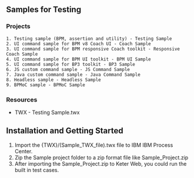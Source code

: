 ##  Samples for Testing
### Projects
    1. Testing sample (BPM, assertion and utility) - Testing Sample
    2. UI command sample for BPM v8 Coach UI - Coach Sample
    3. UI command sample for BPM responsive Coach toolkit - Responsive Coach Sample
    4. UI command sample for BPM UI toolkit - BPM UI Sample
    5. UI command sample for BP3 toolkit - BP3 Sample
    6. JS custom command sample - JS Command Sample
    7. Java custom command sample - Java Command Sample    
    8. Headless sample - Headless Sample
    9. BPMoC sample - BPMoC Sample
### Resources
- TWX - Testing Sample.twx    
    
## Installation and Getting Started

1. Import the {TWX}/(Sample_TWX_file).twx file to IBM IBM Process Center.
2. Zip the Sample project folder to a zip format file like Sample_Project.zip
3. After importing the Sample_Project.zip to Keter Web, you could run the built in test cases. 



